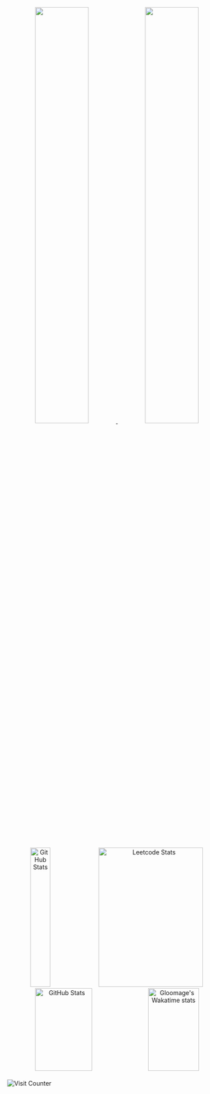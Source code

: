 <div align="center">
  <a href="https://www.github.com/gloomage/bidding-scraping">
    <img width="49.5%" src="https://github-readme-stats.vercel.app/api/pin/?username=gloomage&repo=bidding-scraping&theme=nord&hide_border=true" />
  </a>
  <a href="https://www.github.com/gloomage/simple_webchat">
    <img width="49.5%" src="https://github-readme-stats.vercel.app/api/pin/?username=gloomage&repo=simple_webchat&theme=nord&hide_border=true" />
  </a>
</div>

<div align="center">  
  <img width="30%" height="320px" src="https://github-readme-stats.vercel.app/api/top-langs/?username=gloomage&langs_count=7&theme=nord&border_color=40526e" alt="GitHub Stats">
  <img width="69%" height="320px" src="https://leetcard.jacoblin.cool/gloomage?theme=nord&ext=heatmap&border_color=40526e&width=610" alt="Leetcode Stats">
</div>
<div align="center">  
  <img width="51%" height="190px" src="https://github-readme-stats.vercel.app/api?username=gloomage&show_icons=true&theme=nord&border_color=40526e&include_all_commits=true&count_private=true" alt="GitHub Stats"/>
  <img width="48%" height="190px" src="https://github-readme-stats.vercel.app/api/wakatime?username=gloomage&theme=nord&border_color=40526e" alt="Gloomage's Wakatime stats">
</div>
<br>
<div>
  <img src="https://komarev.com/ghpvc/?username=gloomage&color=40526e" alt="Visit Counter" />
</div>






